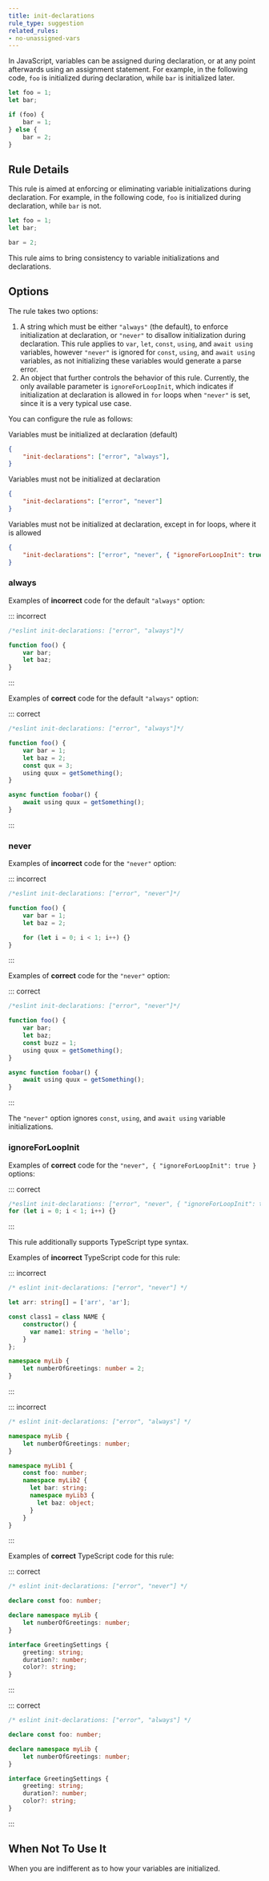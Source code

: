 ```yaml
---
title: init-declarations
rule_type: suggestion
related_rules:
- no-unassigned-vars
---
```



In JavaScript, variables can be assigned during declaration, or at any point afterwards using an assignment statement. For example, in the following code, `foo` is initialized during declaration, while `bar` is initialized later.

```js
let foo = 1;
let bar;

if (foo) {
    bar = 1;
} else {
    bar = 2;
}
```

## Rule Details

This rule is aimed at enforcing or eliminating variable initializations during declaration. For example, in the following code, `foo` is initialized during declaration, while `bar` is not.

```js
let foo = 1;
let bar;

bar = 2;
```

This rule aims to bring consistency to variable initializations and declarations.

## Options

The rule takes two options:

1. A string which must be either `"always"` (the default), to enforce initialization at declaration, or `"never"` to disallow initialization during declaration. This rule applies to `var`, `let`, `const`, `using`, and `await using` variables, however `"never"` is ignored for `const`, `using`, and `await using` variables, as not initializing these variables would generate a parse error.
2. An object that further controls the behavior of this rule. Currently, the only available parameter is `ignoreForLoopInit`, which indicates if initialization at declaration is allowed in `for` loops when `"never"` is set, since it is a very typical use case.

You can configure the rule as follows:

Variables must be initialized at declaration (default)

```json
{
    "init-declarations": ["error", "always"],
}
```

Variables must not be initialized at declaration

```json
{
    "init-declarations": ["error", "never"]
}
```

Variables must not be initialized at declaration, except in for loops, where it is allowed

```json
{
    "init-declarations": ["error", "never", { "ignoreForLoopInit": true }]
}
```

### always

Examples of **incorrect** code for the default `"always"` option:

::: incorrect

```js
/*eslint init-declarations: ["error", "always"]*/

function foo() {
    var bar;
    let baz;
}
```

:::

Examples of **correct** code for the default `"always"` option:

::: correct

```js
/*eslint init-declarations: ["error", "always"]*/

function foo() {
    var bar = 1;
    let baz = 2;
    const qux = 3;
	using quux = getSomething();
}

async function foobar() {
	await using quux = getSomething();
}
```

:::

### never

Examples of **incorrect** code for the `"never"` option:

::: incorrect

```js
/*eslint init-declarations: ["error", "never"]*/

function foo() {
    var bar = 1;
    let baz = 2;

    for (let i = 0; i < 1; i++) {}
}
```

:::

Examples of **correct** code for the `"never"` option:

::: correct

```js
/*eslint init-declarations: ["error", "never"]*/

function foo() {
    var bar;
    let baz;
    const buzz = 1;
	using quux = getSomething();
}

async function foobar() {
	await using quux = getSomething();
}
```

:::

The `"never"` option ignores `const`, `using`, and `await using` variable initializations.

### ignoreForLoopInit

Examples of **correct** code for the `"never", { "ignoreForLoopInit": true }` options:

::: correct

```js
/*eslint init-declarations: ["error", "never", { "ignoreForLoopInit": true }]*/
for (let i = 0; i < 1; i++) {}
```

:::

This rule additionally supports TypeScript type syntax.

Examples of **incorrect** TypeScript code for this rule:

::: incorrect

```ts
/* eslint init-declarations: ["error", "never"] */

let arr: string[] = ['arr', 'ar'];

const class1 = class NAME {
	constructor() {
	  var name1: string = 'hello';
	}
};

namespace myLib {
	let numberOfGreetings: number = 2;
}

```

:::

::: incorrect

```ts
/* eslint init-declarations: ["error", "always"] */

namespace myLib {
	let numberOfGreetings: number;
}

namespace myLib1 {
	const foo: number;
	namespace myLib2 {
	  let bar: string;
	  namespace myLib3 {
		let baz: object;
	  }
	}
}

```

:::

Examples of **correct** TypeScript code for this rule:

::: correct

```ts
/* eslint init-declarations: ["error", "never"] */

declare const foo: number;

declare namespace myLib {
	let numberOfGreetings: number;
}

interface GreetingSettings {
	greeting: string;
	duration?: number;
	color?: string;
}
```

:::

::: correct

```ts
/* eslint init-declarations: ["error", "always"] */

declare const foo: number;

declare namespace myLib {
	let numberOfGreetings: number;
}

interface GreetingSettings {
	greeting: string;
	duration?: number;
	color?: string;
}

```

:::


## When Not To Use It

When you are indifferent as to how your variables are initialized.
